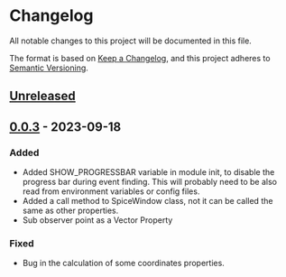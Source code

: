 # Changelog
All notable changes to this project will be documented in this file.

The format is based on [Keep a Changelog](https://keepachangelog.com/en/1.0.0/), and this project adheres to [Semantic Versioning](https://semver.org/spec/v2.0.0.html).

## [Unreleased]

## [0.0.3] - 2023-09-18
### Added
- Added SHOW_PROGRESSBAR variable in module init, to disable the progress bar during event finding. This will probably need to be also read from environment variables or config files.
- Added a call method to SpiceWindow class, not it can be called the same as other properties.
- Sub observer point as a Vector Property

### Fixed
- Bug in the calculation of some coordinates properties.

[Unreleased]: https://github.com/luca-penasa/spice_segmenter/compare/0.0.3...master
[0.0.3]: https://github.com/luca-penasa/spice_segmenter/tree/0.0.3


